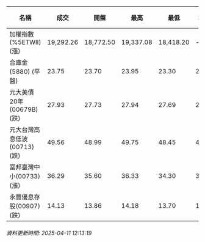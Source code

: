| 名稱 | 成交 | 開盤 | 最高 | 最低 | 均價 | 成交金額(億) | 昨收 | 漲跌幅 | 漲跌 | 總量 | 昨量 | 振幅 |
| -------- | -------- | -------- | -------- |-------- | -------- | -------- |-------- |-------- |-------- | -------- | -------- |-------- |
|加權指數(%5ETWII) (漲)|19,292.26|18,772.50|19,337.08|18,418.20|-|4,059.33|19,000.03|1.54%|292.23|7,134,802|0|4.84%|
|合庫金(5880) (平盤)|23.75|23.70|23.95|23.30|23.70|2.67|23.75|0.00%|0.00|11,268|19,294|2.74%|
|元大美債20年(00679B) (跌)|27.93|27.73|27.94|27.69|27.85|24.67|28.91|3.39%|0.98|88,565|91,109|0.86%|
|元大台灣高息低波(00713) (跌)|49.56|48.99|49.75|48.45|49.35|14.00|50.95|2.73%|1.39|28,375|31,078|2.55%|
|富邦臺灣中小(00733) (漲)|36.29|35.60|36.33|34.30|35.70|2.05|36.03|0.72%|0.26|5,741|692|5.63%|
|永豐優息存股(00907) (跌)|14.13|13.86|14.18|13.70|14.06|0.538|14.19|0.42%|0.06|3,824|9,461|3.38%|
###### 資料更新時間: 2025-04-11 12:13:19